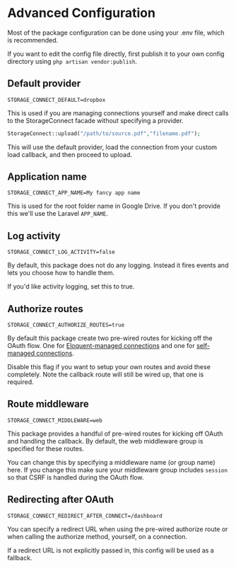 # Advanced Configuration

Most of the package configuration can be done using your .env file, which is recommended.

If you want to edit the config file directly, first publish it to your own config directory using `php artisan vendor:publish`.

## Default provider

```
STORAGE_CONNECT_DEFAULT=dropbox
```

This is used if you are managing connections yourself and make direct calls to the StorageConnect facade without specifying a provider.

```php
StorageConnect::upload("/path/to/source.pdf","filename.pdf");
```

This will use the default provider, load the connection from your custom load callback, and then proceed to upload.

## Application name

```
STORAGE_CONNECT_APP_NAME=My fancy app name
```

This is used for the root folder name in Google Drive. If you don't provide this we'll use the Laravel `APP_NAME`.

## Log activity

```
STORAGE_CONNECT_LOG_ACTIVITY=false
```

By default, this package does not do any logging. Instead it fires events and lets you choose how to handle them.

If you'd like activity logging, set this to true.

## Authorize routes

```
STORAGE_CONNECT_AUTHORIZE_ROUTES=true
```

By default this package create two pre-wired routes for kicking off the OAuth flow. One for [Eloquent-managed connections](./eloquent-managed-connections) and one for [self-managed connections](./self-managed-connections).

Disable this flag if you want to setup your own routes and avoid these completely. Note the callback route will still be wired up, that one is required.

## Route middleware

```
STORAGE_CONNECT_MIDDLEWARE=web
```

This package provides a handful of pre-wired routes for kicking off OAuth and handling the callback. By default, the web middleware group is specified for these routes.

You can change this by specifying a middleware name (or group name) here. If you change this make sure your middleware group includes `session` so that CSRF is handled during the OAuth flow.

## Redirecting after OAuth

```
STORAGE_CONNECT_REDIRECT_AFTER_CONNECT=/dashboard
```

You can specify a redirect URL when using the pre-wired authorize route or when calling the authorize method, yourself, on a connection.

If a redirect URL is not explicitly passed in, this config will be used as a fallback.

